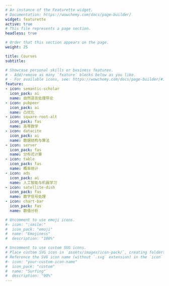 ```yaml
---
# An instance of the Featurette widget.
# Documentation: https://wowchemy.com/docs/page-builder/
widget: featurette
active: true
# This file represents a page section.
headless: true

# Order that this section appears on the page.
weight: 25

title: Courses
subtitle:

# Showcase personal skills or business features.
# - Add/remove as many `feature` blocks below as you like.
# - For available icons, see: https://wowchemy.com/docs/page-builder/#icons
feature:
- icon: semantic-scholar
  icon_pack: ai
  name: 自然语言处理导论
- icon: pubpeer
  icon_pack: ai
  name: 凸优化
- icon: square-root-alt
  icon_pack: fas
  name: 高等数学
- icon: datacite
  icon_pack: ai
  name: 数据结构与算法
- icon: server
  icon_pack: fas
  name: 分布式计算
- icon: table
  icon_pack: fas
  name: 概率统计
- icon: ads
  icon_pack: ai
  name: 人工智能与机器学习
- icon: satellite-dish
  icon_pack: fas
  name: 数字信号处理
- icon: chart-bar
  icon_pack: fas
  name: 数值分析

# Uncomment to use emoji icons.
#- icon: ":smile:"
#  icon_pack: "emoji"
#  name: "Emojiness"
#  description: "100%"  

# Uncomment to use custom SVG icons.
# Place custom SVG icon in `assets/images/icon-pack/`, creating folders if necessary.
# Reference the SVG icon name (without `.svg` extension) in the `icon` field.
#- icon: "your-custom-icon-name"
#  icon_pack: "custom"
#  name: "Surfing"
#  description: "90%"
---
```

